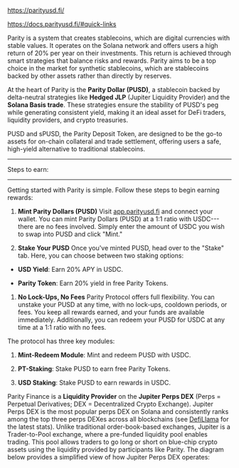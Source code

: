 


https://parityusd.fi/

https://docs.parityusd.fi/#quick-links



Parity is a system that creates stablecoins, which are digital currencies with stable values. It operates on the Solana network and offers users a high return of 20% per year on their investments. This return is achieved through smart strategies that balance risks and rewards. Parity aims to be a top choice in the market for synthetic stablecoins, which are stablecoins backed by other assets rather than directly by reserves.


At the heart of Parity is the **Parity Dollar (PUSD)**, a stablecoin backed by delta-neutral strategies like **Hedged JLP** (Jupiter Liquidity Provider) and the **Solana Basis trade**. These strategies ensure the stability of PUSD's peg while generating consistent yield, making it an ideal asset for DeFi traders, liquidity providers, and crypto treasuries.

PUSD and sPUSD, the Parity Deposit Token, are designed to be the go-to assets for on-chain collateral and trade settlement, offering users a safe, high-yield alternative to traditional stablecoins.

----

Steps to earn:

---------------

Getting started with Parity is simple. Follow these steps to begin earning rewards:

1.  **Mint Parity Dollars (PUSD)** Visit [app.parityusd.fi](http://app.parityusd.fi/) and connect your wallet. You can mint Parity Dollars (PUSD) at a 1:1 ratio with USDC---there are no fees involved. Simply enter the amount of USDC you wish to swap into PUSD and click "Mint."

2.  **Stake Your PUSD** Once you've minted PUSD, head over to the "Stake" tab. Here, you can choose between two staking options:

-   **USD Yield**: Earn 20% APY in USDC.

-   **Parity Token**: Earn 20% yield in free Parity Tokens.

1.  **No Lock-Ups, No Fees** Parity Protocol offers full flexibility. You can unstake your PUSD at any time, with no lock-ups, cooldown periods, or fees. You keep all rewards earned, and your funds are available immediately. Additionally, you can redeem your PUSD for USDC at any time at a 1:1 ratio with no fees.

The protocol has three key modules:

1.  **Mint-Redeem Module**: Mint and redeem PUSD with USDC.

2.  **PT-Staking**: Stake PUSD to earn free Parity Tokens.

3.  **USD Staking**: Stake PUSD to earn rewards in USDC.




Parity Finance is a **Liquidity Provider** on the **Jupiter Perps DEX** (Perps = Perpetual Derivatives; DEX = Decentralized Crypto Exchange). Jupiter Perps DEX is the most popular perps DEX on Solana and consistently ranks among the top three perps DEXes across all blockchains (see [DefiLlama](https://defillama.com/derivatives) for the latest stats). Unlike traditional order-book-based exchanges, Jupiter is a Trader-to-Pool exchange, where a pre-funded liquidity pool enables trading. This pool allows traders to go long or short on blue-chip crypto assets using the liquidity provided by participants like Parity. The diagram below provides a simplified view of how Jupiter Perps DEX operates: